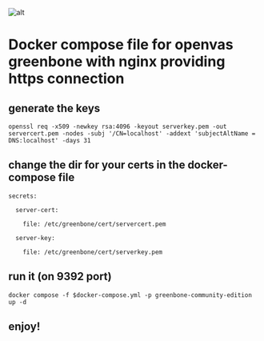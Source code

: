 ![alt](https://linuxincluded.com/wp-content/uploads/openvas_setup.png)

# Docker compose file for openvas greenbone with nginx providing https connection



## generate the keys

`openssl req -x509 -newkey rsa:4096 -keyout serverkey.pem -out servercert.pem -nodes -subj '/CN=localhost' -addext 'subjectAltName = DNS:localhost' -days 31`

## change the dir for your certs in the docker-compose file

`secrets:`

`  server-cert:`

`    file: /etc/greenbone/cert/servercert.pem`

`  server-key:`

`    file: /etc/greenbone/cert/serverkey.pem`

## run it (on 9392 port)

`docker compose -f $docker-compose.yml -p greenbone-community-edition up -d`

## enjoy!
